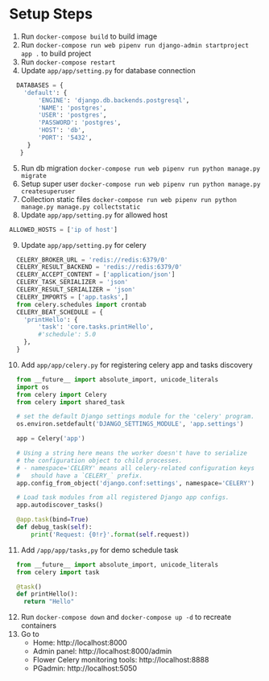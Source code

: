 # Setup Steps
1. Run `docker-compose build` to build image
2. Run `docker-compose run web pipenv run django-admin startproject app .` to build project
3. Run `docker-compose restart`
4. Update `app/app/setting.py` for database connection
```python 
  DATABASES = {
    'default': {
        'ENGINE': 'django.db.backends.postgresql',
        'NAME': 'postgres',
        'USER': 'postgres',
        'PASSWORD': 'postgres',
        'HOST': 'db',
        'PORT': '5432',
     }
   }
```
5. Run db migration `docker-compose run web pipenv run python manage.py migrate`
6. Setup super user `docker-compose run web pipenv run python manage.py createsuperuser`
7. Collection static files `docker-compose run web pipenv run python manage.py manage.py collectstatic`
8. Update  `app/app/setting.py` for allowed host 
```python  
ALLOWED_HOSTS = ['ip of host']
```
9. Update `app/app/setting.py` for celery
```python
  CELERY_BROKER_URL = 'redis://redis:6379/0'
  CELERY_RESULT_BACKEND = 'redis://redis:6379/0'
  CELERY_ACCEPT_CONTENT = ['application/json']
  CELERY_TASK_SERIALIZER = 'json'
  CELERY_RESULT_SERIALIZER = 'json'
  CELERY_IMPORTS = ['app.tasks',]
  from celery.schedules import crontab
  CELERY_BEAT_SCHEDULE = {
    'printHello': {
        'task': 'core.tasks.printHello',
        #'schedule': 5.0
    },
  }
```
10. Add `app/app/celery.py` for registering celery app and tasks discovery
```python  
  from __future__ import absolute_import, unicode_literals
  import os
  from celery import Celery
  from celery import shared_task

  # set the default Django settings module for the 'celery' program.
  os.environ.setdefault('DJANGO_SETTINGS_MODULE', 'app.settings')

  app = Celery('app')

  # Using a string here means the worker doesn't have to serialize
  # the configuration object to child processes.
  # - namespace='CELERY' means all celery-related configuration keys
  #   should have a `CELERY_` prefix.
  app.config_from_object('django.conf:settings', namespace='CELERY')

  # Load task modules from all registered Django app configs.
  app.autodiscover_tasks()

  @app.task(bind=True)
  def debug_task(self):
      print('Request: {0!r}'.format(self.request))
```
11. Add `/app/app/tasks,py` for demo schedule task 
```python   
  from __future__ import absolute_import, unicode_literals
  from celery import task

  @task()
  def printHello():
    return "Hello"
```
12. Run `docker-compose down` and `docker-compose up -d` to recreate containers
13. Go to 
    - Home: http://localhost:8000
    - Admin panel: http://localhost:8000/admin
    - Flower Celery monitoring tools: http://localhost:8888
    - PGadmin: http://localhost:5050




